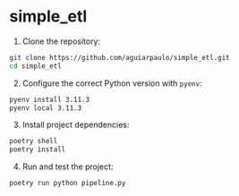 # simple_etl


1. Clone the repository:
```bash
git clone https://github.com/aguiarpaulo/simple_etl.git
cd simple_etl
```
2. Configure the correct Python version with `pyenv`:
```bash
pyenv install 3.11.3
pyenv local 3.11.3
```
3. Install project dependencies:
```bash
poetry shell
poetry install
```
4. Run and test the project:
```bash
poetry run python pipeline.py
```